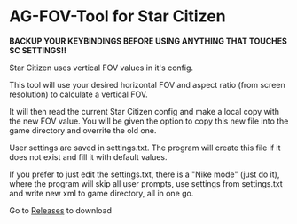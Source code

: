 # AG-FOV-Tool for Star Citizen
**BACKUP YOUR KEYBINDINGS BEFORE USING ANYTHING THAT TOUCHES SC SETTINGS!!**

Star Citizen uses vertical FOV values in it's config. 

This tool will use your desired horizontal FOV and aspect ratio (from screen resolution) to calculate a vertical FOV.

It will then read the current Star Citizen config and make a local copy with the new FOV value. You will be given the option to copy this new file into the game directory and overrite the old one.

User settings are saved in settings.txt. The program will create this file if it does not exist and fill it with default values.

If you prefer to just edit the settings.txt, there is a "Nike mode" (just do it), where the program will skip all user prompts, use settings from settings.txt and write new xml to game directory, all in one go.

Go to [Releases](https://github.com/ArmoredGenie/AG-FOV-Tool/releases) to download

